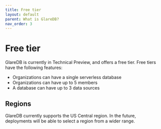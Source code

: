 ```yaml
---
title: Free tier
layout: default
parent: What is GlareDB?
nav_order: 3
---
```


# Free tier

GlareDB is currently in Technical Preview, and offers a free tier. Free tiers
have the following features:

- Organizations can have a single serverless database
- Organizations can have up to 5 members
- A database can have up to 3 data sources

## Regions

GlareDB currently supports the US Central region. In the future, deployments
will be able to select a region from a wider range.
